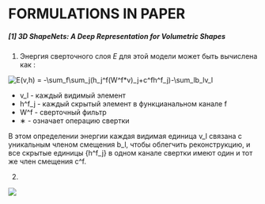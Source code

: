 # FORMULATIONS IN PAPER

<a name="form1"/>

##### [1] 3D ShapeNets: A Deep Representation for Volumetric Shapes

1) Энергия сверточного слоя *E* для этой модели может быть вычислена как : 

<img src="https://latex.codecogs.com/svg.latex?E(v,h)&space;=&space;-\sum_f\sum_j(h_j^f(W^f*v)_j&plus;c^fh^f_j)-\sum_lb_lv_l" title="E(v,h) = -\sum_f\sum_j(h_j^f(W^f*v)_j+c^fh^f_j)-\sum_lb_lv_l" />

- v_l - каждый видимый элемент
- h^f_j - каждый скрытый элемент в функцианальном канале f
- W^f - сверточный фильтр
- ∗ - означает операцию свертки

В этом определении энергии каждая видимая единица v_l связана с уникальным членом смещения b_l, чтобы облегчить реконструкцию, и все скрытые единицы {h^f_j} в одном канале свертки имеют один и тот же член смещения c^f.

2) 

<img src="https://latex.codecogs.com/svg.latex?H = H (p(y|x_0 = x_0)) = -\sum_{k=1}^{K} (p(y = k|x_0 = x_0) log p (y = k|x_0 = x_0))">

